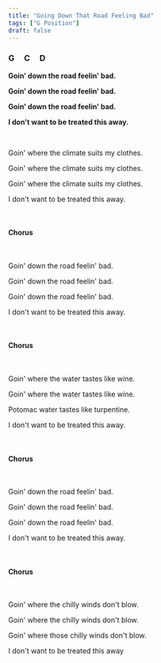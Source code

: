 ```yaml
---
title: "Going Down That Road Feeling Bad"
tags: ["G Position"]
draft: false
---
```


### G &nbsp;&nbsp;&nbsp; C &nbsp;&nbsp;&nbsp; D

**Goin' down the road feelin' bad.**

**Goin' down the road feelin' bad.**

**Goin' down the road feelin' bad.**

**I don't want to be treated this away.**

<br>

Goin' where the climate suits my clothes.

Goin' where the climate suits my clothes.

Goin' where the climate suits my clothes.

I don't want to be treated this away.

<br>

#### Chorus

<br>

Goin' down the road feelin' bad.

Goin' down the road feelin' bad.

Goin' down the road feelin' bad.

I don't want to be treated this away.

<br>

#### Chorus

<br>

Goin' where the water tastes like wine.

Goin' where the water tastes like wine.

Potomac water tastes like turpentine.

I don't want to be treated this away.

<br>

#### Chorus

<br>

Goin' down the road feelin' bad.

Goin' down the road feelin' bad.

Goin' down the road feelin' bad.

I don't want to be treated this away.

<br>

#### Chorus

<br>

Goin' where the chilly winds don't blow.

Goin' where the chilly winds don't blow.

Goin' where those chilly winds don't blow.

I don't want to be treated this away